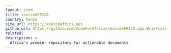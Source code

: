 ```yaml
---
layout: item
title: sourceAFRICA
country: Kenya
site_url: https://sourceafrica.net
github_url: https://github.com/CodeForAfrica/sourceAFRICA.app-Briefcase
related: 
description: >
  Africa's premier repository for actionable documents
---
```

